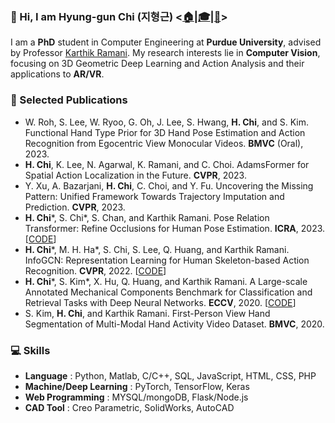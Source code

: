 ### :wave: Hi, I am Hyung-gun Chi (지형근) <[:house:](https://hyung-gun.me)|[:mortar_board:](https://scholar.google.com/citations?user=3_l59DIAAAAJ&hl=en)|[:page_facing_up:](https://hyung-gun.me/assets/files/curriculum_vitae.pdf)>

I am a **PhD** student in Computer Engineering at **Purdue University**, advised by Professor [Karthik Ramani](https://engineering.purdue.edu/cdesign/wp/). My research interests lie in **Computer Vision**, focusing on 3D Geometric Deep Learning and Action Analysis and their applications to **AR/VR**.


### :page_facing_up: Selected Publications
- W. Roh, S. Lee, W. Ryoo, G. Oh, J. Lee, S. Hwang, **H. Chi**, and S. Kim. Functional Hand Type Prior for 3D Hand Pose Estimation and Action Recognition from Egocentric View Monocular Videos. **BMVC** (Oral), 2023.
- **H. Chi**, K. Lee, N. Agarwal, K. Ramani, and C. Choi. AdamsFormer for Spatial Action Localization in the Future. **CVPR**, 2023.
- Y. Xu, A. Bazarjani, **H. Chi**, C. Choi, and Y. Fu. Uncovering the Missing Pattern: Unified Framework Towards Trajectory Imputation and Prediction. **CVPR**, 2023.
- **H. Chi***, S. Chi*, S. Chan, and Karthik Ramani. Pose Relation Transformer: Refine Occlusions for Human Pose Estimation. **ICRA**, 2023. [[CODE](https://github.com/stnoah1/PORT)]
- **H. Chi***, M. H. Ha*, S. Chi, S. Lee, Q. Huang, and Karthik Ramani. InfoGCN: Representation Learning for Human Skeleton-based Action Recognition. **CVPR**, 2022. [[CODE](https://github.com/stnoah1/infogcn)]
- **H. Chi***, S. Kim*, X. Hu, Q. Huang, and Karthik Ramani. A Large-scale Annotated Mechanical Components Benchmark for Classification and Retrieval Tasks with Deep Neural Networks. **ECCV**, 2020. [[CODE](https://github.com/stnoah1/mcb)]
- S. Kim, **H. Chi**, and Karthik Ramani. First-Person View Hand Segmentation of Multi-Modal Hand Activity Video Dataset. **BMVC**, 2020.

### :computer: Skills
- **Language** : Python, Matlab, C/C++, SQL, JavaScript, HTML, CSS, PHP
- **Machine/Deep Learning** : PyTorch, TensorFlow, Keras
- **Web Programming** : MYSQL/mongoDB, Flask/Node.js
- **CAD Tool** : Creo Parametric, SolidWorks, AutoCAD

<!-- [![Hyung-gun's GitHub stats](https://github-readme-stats-sigma-five.vercel.app/api?username=stnoah1)](https://github.com/anuraghazra/github-readme-stats&show_icons=true&theme=radical) -->
 
